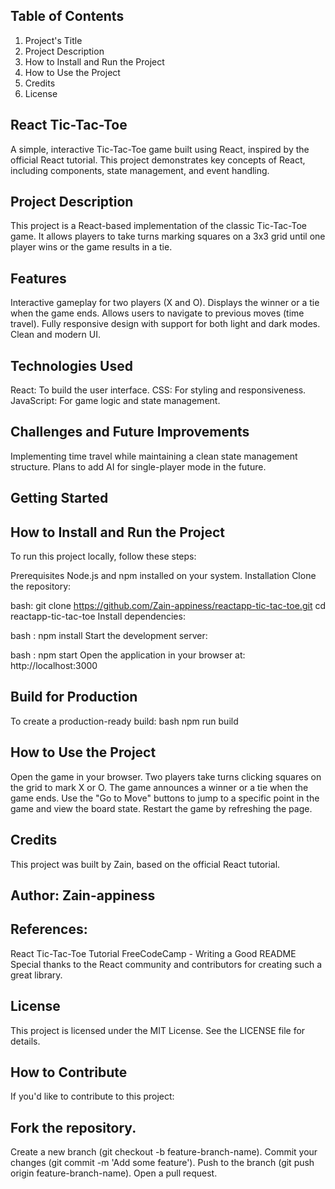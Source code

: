 ## Table of Contents
1. Project's Title
2. Project Description
3. How to Install and Run the Project
4. How to Use the Project
5. Credits
6. License

## React Tic-Tac-Toe
A simple, interactive Tic-Tac-Toe game built using React, inspired by the official React tutorial. This project demonstrates key concepts of React, including components, state management, and event handling.

## Project Description
This project is a React-based implementation of the classic Tic-Tac-Toe game. It allows players to take turns marking squares on a 3x3 grid until one player wins or the game results in a tie.

## Features
Interactive gameplay for two players (X and O).
Displays the winner or a tie when the game ends.
Allows users to navigate to previous moves (time travel).
Fully responsive design with support for both light and dark modes.
Clean and modern UI.

## Technologies Used
React: To build the user interface.
CSS: For styling and responsiveness.
JavaScript: For game logic and state management.

## Challenges and Future Improvements
Implementing time travel while maintaining a clean state management structure.
Plans to add AI for single-player mode in the future.

## Getting Started

## How to Install and Run the Project
To run this project locally, follow these steps:

Prerequisites
Node.js and npm installed on your system.
Installation
Clone the repository:

bash:
git clone https://github.com/Zain-appiness/reactapp-tic-tac-toe.git
cd reactapp-tic-tac-toe
Install dependencies:

bash :
npm install
Start the development server:

bash :
npm start
Open the application in your browser at:
http://localhost:3000

## Build for Production
To create a production-ready build:
bash
npm run build


## How to Use the Project
Open the game in your browser.
Two players take turns clicking squares on the grid to mark X or O.
The game announces a winner or a tie when the game ends.
Use the "Go to Move" buttons to jump to a specific point in the game and view the board state.
Restart the game by refreshing the page.



## Credits
This project was built by Zain, based on the official React tutorial.

## Author: Zain-appiness

## References:
React Tic-Tac-Toe Tutorial
FreeCodeCamp - Writing a Good README
Special thanks to the React community and contributors for creating such a great library.

## License
This project is licensed under the MIT License. See the LICENSE file for details.

## How to Contribute
If you'd like to contribute to this project:

## Fork the repository.
Create a new branch (git checkout -b feature-branch-name).
Commit your changes (git commit -m 'Add some feature').
Push to the branch (git push origin feature-branch-name).
Open a pull request.